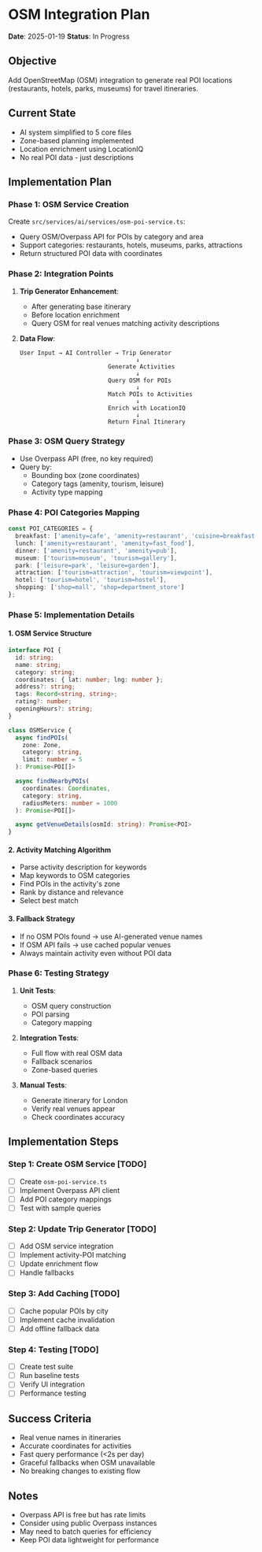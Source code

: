 # OSM Integration Plan

**Date**: 2025-01-19
**Status**: In Progress

## Objective
Add OpenStreetMap (OSM) integration to generate real POI locations (restaurants, hotels, parks, museums) for travel itineraries.

## Current State
- AI system simplified to 5 core files
- Zone-based planning implemented
- Location enrichment using LocationIQ
- No real POI data - just descriptions

## Implementation Plan

### Phase 1: OSM Service Creation
Create `src/services/ai/services/osm-poi-service.ts`:
- Query OSM/Overpass API for POIs by category and area
- Support categories: restaurants, hotels, museums, parks, attractions
- Return structured POI data with coordinates

### Phase 2: Integration Points
1. **Trip Generator Enhancement**:
   - After generating base itinerary
   - Before location enrichment
   - Query OSM for real venues matching activity descriptions

2. **Data Flow**:
   ```
   User Input → AI Controller → Trip Generator
                                    ↓
                            Generate Activities
                                    ↓
                            Query OSM for POIs
                                    ↓
                            Match POIs to Activities
                                    ↓
                            Enrich with LocationIQ
                                    ↓
                            Return Final Itinerary
   ```

### Phase 3: OSM Query Strategy
- Use Overpass API (free, no key required)
- Query by:
  - Bounding box (zone coordinates)
  - Category tags (amenity, tourism, leisure)
  - Activity type mapping

### Phase 4: POI Categories Mapping
```typescript
const POI_CATEGORIES = {
  breakfast: ['amenity=cafe', 'amenity=restaurant', 'cuisine=breakfast'],
  lunch: ['amenity=restaurant', 'amenity=fast_food'],
  dinner: ['amenity=restaurant', 'amenity=pub'],
  museum: ['tourism=museum', 'tourism=gallery'],
  park: ['leisure=park', 'leisure=garden'],
  attraction: ['tourism=attraction', 'tourism=viewpoint'],
  hotel: ['tourism=hotel', 'tourism=hostel'],
  shopping: ['shop=mall', 'shop=department_store']
};
```

### Phase 5: Implementation Details

#### 1. OSM Service Structure
```typescript
interface POI {
  id: string;
  name: string;
  category: string;
  coordinates: { lat: number; lng: number };
  address?: string;
  tags: Record<string, string>;
  rating?: number;
  openingHours?: string;
}

class OSMService {
  async findPOIs(
    zone: Zone,
    category: string,
    limit: number = 5
  ): Promise<POI[]>

  async findNearbyPOIs(
    coordinates: Coordinates,
    category: string,
    radiusMeters: number = 1000
  ): Promise<POI[]>

  async getVenueDetails(osmId: string): Promise<POI>
}
```

#### 2. Activity Matching Algorithm
- Parse activity description for keywords
- Map keywords to OSM categories
- Find POIs in the activity's zone
- Rank by distance and relevance
- Select best match

#### 3. Fallback Strategy
- If no OSM POIs found → use AI-generated venue names
- If OSM API fails → use cached popular venues
- Always maintain activity even without POI data

### Phase 6: Testing Strategy
1. **Unit Tests**:
   - OSM query construction
   - POI parsing
   - Category mapping

2. **Integration Tests**:
   - Full flow with real OSM data
   - Fallback scenarios
   - Zone-based queries

3. **Manual Tests**:
   - Generate itinerary for London
   - Verify real venues appear
   - Check coordinates accuracy

## Implementation Steps

### Step 1: Create OSM Service [TODO]
- [ ] Create `osm-poi-service.ts`
- [ ] Implement Overpass API client
- [ ] Add POI category mappings
- [ ] Test with sample queries

### Step 2: Update Trip Generator [TODO]
- [ ] Add OSM service integration
- [ ] Implement activity-POI matching
- [ ] Update enrichment flow
- [ ] Handle fallbacks

### Step 3: Add Caching [TODO]
- [ ] Cache popular POIs by city
- [ ] Implement cache invalidation
- [ ] Add offline fallback data

### Step 4: Testing [TODO]
- [ ] Create test suite
- [ ] Run baseline tests
- [ ] Verify UI integration
- [ ] Performance testing

## Success Criteria
- Real venue names in itineraries
- Accurate coordinates for activities
- Fast query performance (<2s per day)
- Graceful fallbacks when OSM unavailable
- No breaking changes to existing flow

## Notes
- Overpass API is free but has rate limits
- Consider using public Overpass instances
- May need to batch queries for efficiency
- Keep POI data lightweight for performance